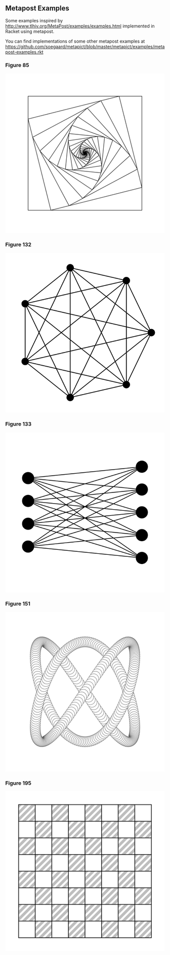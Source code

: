 Metapost Examples
------------------

Some examples inspired by http://www.tlhiv.org/MetaPost/examples/examples.html implemented in Racket using metapost.

You can find implementations of some other metapost examples at https://github.com/soegaard/metapict/blob/master/metapict/examples/metapost-examples.rkt

### Figure 85

![Figure 85](fig85.svg)

### Figure 132

![Figure 132](fig132.svg)

### Figure 133

![Figure 133](fig133.svg)

### Figure 151

![Figure 151](fig151.svg)


### Figure 195

![Figure 195](fig195.svg)

